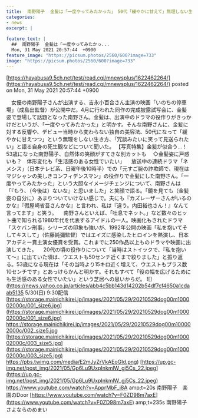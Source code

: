 ```yaml
---
title:  南野陽子  金髪は「一度やってみたかった」　50代「緩やかに甘えて」無理しない生き方  
categories:
- news
excerpt: |
  
feature_text: |
  ##  南野陽子  金髪は「一度やってみたかっ...
  Mon, 31 May 2021 20:57:44  +0900
feature_image: "https://picsum.photos/2560/600?image=733"
image: "https://picsum.photos/2560/600?image=733"
---
```


[https://hayabusa9.5ch.net/test/read.cgi/mnewsplus/1622462264/](https://hayabusa9.5ch.net/test/read.cgi/mnewsplus/1622462264/)
posted on Mon, 31 May 2021 20:57:44  +0900

<!--more-->

　女優の南野陽子さんが出演する、吉永小百合さん主演の映画「いのちの停車場」（成島出監督）が公開中だ。4月に行われた同作の完成披露試写会に、金髪姿で登場して話題となった南野さん。金髪は、出演中のドラマの役作りがきっかけだというが、「一度やってみたかった」と明かす。そんな南野さんに、金髪に対する反響や、デビュー当時から変わらない独自の美容法、50代になって「緩やかに甘えつつ」という無理をしない生き方、「冗談みたいに笑って見送られたい」と語る自身の死生観などについて聞いた。 【写真特集】金髪が似合う…！　53歳になった南野陽子、自然体の笑顔がすてきな別カットも 　◇金髪姿に戸惑いも？　体形変化も「生活感のある女性でいたい」 　放送中の連続ドラマ「ネメシス」（日本テレビ系、日曜午後10時半）での「元すご腕の詐欺師で、現在はマジシャンの美しきコンフィデンスマン」の役作りで金髪にした南野さん。「一度やってみたかった」という大胆なイメージチェンジについて、南野さんは「『もう、（今後は）ないな』と思いました」と笑顔で語る。「鏡を見ても（金髪姿の自分に）あまりついていけない感じで。夫にも『カズレーザーさんがいるのかな』『假屋崎省吾さんかな』と言われ、私は『違う。内田裕也さん！』なんて言ってます」と笑う。 　南野さんといえば、「吐息でネット。」など数々のヒット曲で知られる1980年代を代表するアイドルの一人。映画化もされたドラマ「スケバン刑事」シリーズの印象も強いが、1992年公開の映画「私を抱いてそしてキスして」（佐藤純彌監督）ではエイズに感染したヒロインを熱演し、日本アカデミー賞主演女優賞を受賞。これまでに250作品以上ものドラマや映画に出演してきた。 　20代の頃の役作りについて「当時はストイックで、『私を抱いて〜』に出ていた頃は、ウエストも50センチ近くまで絞りました」と振り返る。53歳になる現在は「その当時より15キロ近く増えて、ウエストもプラス数10センチです」とあっけらかんと明かす。それもすべて「役の幅を広げるためにも生活感のある女性でいたい」という芝居への思いからだ。 ![](https://news.yahoo.co.jp/articles/abb4c5bb143d14202b54df7cf4650a1cdaab5135 5/30(日) 9:30配信 [https://storage.mainichikirei.jp/images/2021/05/29/20210529dog00m100002000c/001_size6.jpg](https://storage.mainichikirei.jp/images/2021/05/29/20210529dog00m100002000c/001_size6.jpg) https://storage.mainichikirei.jp/images/2021/05/29/20210529dog00m100002000c/002_size5.jpg [https://storage.mainichikirei.jp/images/2021/05/29/20210529dog00m100002000c/003_size5.jpg](https://storage.mainichikirei.jp/images/2021/05/29/20210529dog00m100002000c/003_size5.jpg) https://pbs.twimg.com/media/E2mJyZrVkAEoGId.png) [https://up.gc-img.net/post_img/2021/05/Gp6Lu9UxpInkmlW_gj5Cs_22.jpeg](https://up.gc-img.net/post_img/2021/05/Gp6Lu9UxpInkmlW_gj5Cs_22.jpeg) https://www.youtube.com/watch?v=ApprMbF_i8A amp;t=20s 南野陽子　楽園のDoor [https://www.youtube.com/watch?v=F0ZD98m7axE](https://www.youtube.com/watch?v=F0ZD98m7axE) amp;t=235s 南野陽子　さよならのめまい
